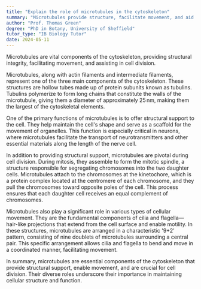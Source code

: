 ```yaml
---
title: "Explain the role of microtubules in the cytoskeleton"
summary: "Microtubules provide structure, facilitate movement, and aid in cell division within the cytoskeleton."
author: "Prof. Thomas Green"
degree: "PhD in Botany, University of Sheffield"
tutor_type: "IB Biology Tutor"
date: 2024-05-11
---
```


Microtubules are vital components of the cytoskeleton, providing structural integrity, facilitating movement, and assisting in cell division.

Microtubules, along with actin filaments and intermediate filaments, represent one of the three main components of the cytoskeleton. These structures are hollow tubes made up of protein subunits known as tubulins. Tubulins polymerize to form long chains that constitute the walls of the microtubule, giving them a diameter of approximately $25 \, \text{nm}$, making them the largest of the cytoskeletal elements.

One of the primary functions of microtubules is to offer structural support to the cell. They help maintain the cell's shape and serve as a scaffold for the movement of organelles. This function is especially critical in neurons, where microtubules facilitate the transport of neurotransmitters and other essential materials along the length of the nerve cell.

In addition to providing structural support, microtubules are pivotal during cell division. During mitosis, they assemble to form the mitotic spindle, a structure responsible for segregating chromosomes into the two daughter cells. Microtubules attach to the chromosomes at the kinetochore, which is a protein complex located at the centromere of each chromosome, and they pull the chromosomes toward opposite poles of the cell. This process ensures that each daughter cell receives an equal complement of chromosomes.

Microtubules also play a significant role in various types of cellular movement. They are the fundamental components of cilia and flagella—hair-like projections that extend from the cell surface and enable motility. In these structures, microtubules are arranged in a characteristic '9+2' pattern, consisting of nine doublets of microtubules surrounding a central pair. This specific arrangement allows cilia and flagella to bend and move in a coordinated manner, facilitating movement.

In summary, microtubules are essential components of the cytoskeleton that provide structural support, enable movement, and are crucial for cell division. Their diverse roles underscore their importance in maintaining cellular structure and function.
    